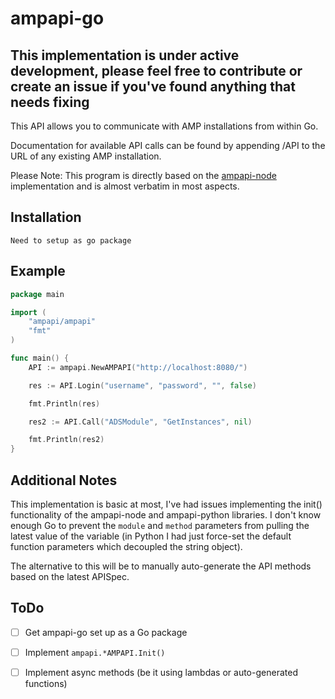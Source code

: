 # ampapi-go

## This implementation is under active development, please feel free to contribute or create an issue if you've found anything that needs fixing

This API allows you to communicate with AMP installations from within Go.

Documentation for available API calls can be found by appending /API to the URL of any existing AMP installation.

Please Note: This program is directly based on the [ampapi-node](https://github.com/CubeCoders/ampapi-node) implementation and is almost verbatim in most aspects.

## Installation

```
Need to setup as go package
```

## Example

```go
package main

import (
    "ampapi/ampapi"
    "fmt"
)

func main() {
    API := ampapi.NewAMPAPI("http://localhost:8080/")

    res := API.Login("username", "password", "", false)

    fmt.Println(res)

    res2 := API.Call("ADSModule", "GetInstances", nil)

    fmt.Println(res2)
}
```

## Additional Notes

This implementation is basic at most, I've had issues implementing the init() functionality of the ampapi-node and ampapi-python libraries. I don't know enough Go to prevent the `module` and `method` parameters from pulling the latest value of the variable (in Python I had just force-set the default function parameters which decoupled the string object).

The alternative to this will be to manually auto-generate the API methods based on the latest APISpec.

## ToDo

- [ ] Get ampapi-go set up as a Go package

- [ ] Implement `ampapi.*AMPAPI.Init()`

- [ ] Implement async methods (be it using lambdas or auto-generated functions)

